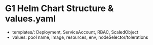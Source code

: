 # G1 Helm Chart Structure & values.yaml

- templates/: Deployment, ServiceAccount, RBAC, ScaledObject
- values: pool name, image, resources, env, nodeSelector/tolerations
